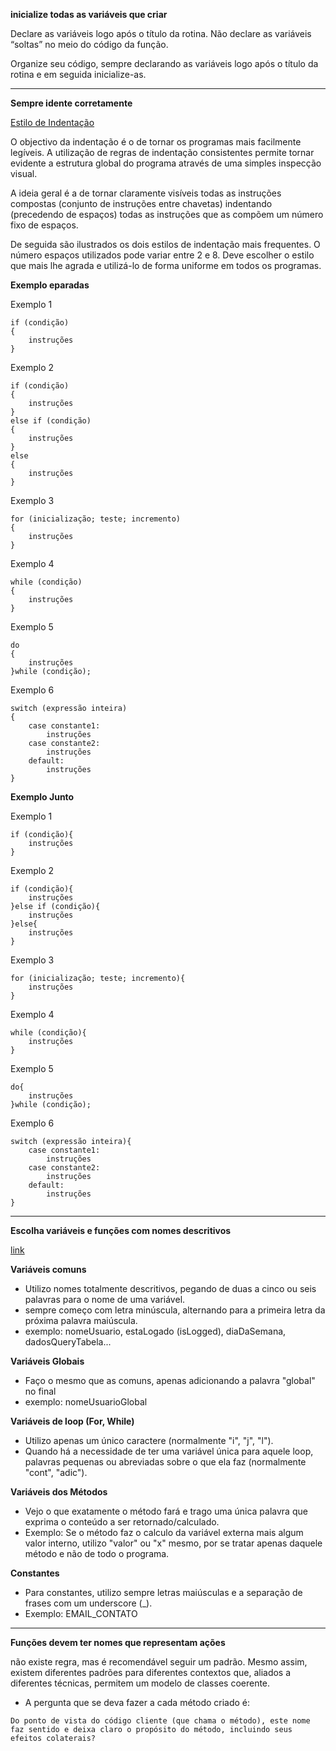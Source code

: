 **inicialize todas as variáveis que criar**

Declare as variáveis logo após o título da rotina. Não declare as variáveis “soltas” no meio do código da função.

Organize seu código, sempre declarando as variáveis logo após o título da rotina e em seguida inicialize-as.

****
**Sempre idente corretamente**

[Estilo de Indentação](http://intprogc.pbworks.com/w/page/11211363/Estilo%20Indenta%C3%A7%C3%A3o)

O objectivo da indentação é o de tornar os programas mais facilmente legíveis. A utilização de regras de indentação consistentes permite tornar evidente a estrutura global do programa através de uma simples inspecção visual.

 

A ideia geral é a de tornar claramente visíveis todas as instruções compostas (conjunto de instruções entre chavetas) indentando (precedendo de espaços) todas as instruções que as compõem um número fixo de espaços.

 

De seguida são ilustrados os dois estilos de indentação mais frequentes. O número espaços utilizados pode variar entre 2 e 8. Deve escolher o estilo que mais lhe agrada e utilizá-lo de forma uniforme em todos os programas.

**Exemplo eparadas**

Exemplo 1
```
if (condição)
{
    instruções
}
```
Exemplo 2
```
if (condição)
{
    instruções
}
else if (condição)
{
    instruções
}
else
{
    instruções
}

```
Exemplo 3
```
for (inicialização; teste; incremento)
{
    instruções
}
```
Exemplo 4
```
while (condição)
{
    instruções
}
```
Exemplo 5
```
do
{
    instruções
}while (condição);
```
Exemplo 6
```
switch (expressão inteira)  
{
    case constante1:
        instruções
    case constante2:
        instruções
    default:
        instruções
}
```
**Exemplo Junto**

Exemplo 1
```
if (condição){
    instruções
}
```
Exemplo 2
```
if (condição){
    instruções
}else if (condição){
    instruções
}else{
    instruções
}

```
Exemplo 3
```
for (inicialização; teste; incremento){
    instruções
}
```
Exemplo 4
```
while (condição){
    instruções
}
```
Exemplo 5
```
do{
    instruções
}while (condição);
```
Exemplo 6
```
switch (expressão inteira){
    case constante1:
        instruções
    case constante2:
        instruções
    default:
        instruções
}
```
*****
**Escolha variáveis e funções com nomes descritivos**

[link](https://dev.to/gabrielcoelho/como-nomear-variveis-5bao)

**Variáveis comuns**

- Utilizo nomes totalmente descritivos, pegando de duas a cinco ou seis palavras para o nome de uma variável.
- sempre começo com letra minúscula, alternando para a primeira letra da próxima palavra maiúscula.
- exemplo: nomeUsuario, estaLogado (isLogged), diaDaSemana, dadosQueryTabela...

**Variáveis Globais**
- Faço o mesmo que as comuns, apenas adicionando a palavra "global" no final
- exemplo: nomeUsuarioGlobal

**Variáveis de loop (For, While)**

- Utilizo apenas um único caractere (normalmente "i", "j", "l").
- Quando há a necessidade de ter uma variável única para aquele loop, palavras pequenas ou abreviadas sobre o que ela faz (normalmente "cont", "adic").

**Variáveis dos Métodos**

- Vejo o que exatamente o método fará e trago uma única palavra que exprima o conteúdo a ser retornado/calculado.
- Exemplo: Se o método faz o calculo da variável externa mais algum valor interno, utilizo "valor" ou "x" mesmo, por se tratar apenas daquele método e não de todo o programa.
  
**Constantes**

- Para constantes, utilizo sempre letras maiúsculas e a separação de frases com um underscore (_).
- Exemplo: EMAIL_CONTATO

****
**Funções devem ter nomes que representam ações**

não existe regra, mas é recomendável seguir um padrão. Mesmo assim, existem diferentes padrões para diferentes contextos que, aliados a diferentes técnicas, permitem um modelo de classes coerente.

- A pergunta que se deva fazer a cada método criado é:
```
Do ponto de vista do código cliente (que chama o método), este nome faz sentido e deixa claro o propósito do método, incluindo seus efeitos colaterais?
```
